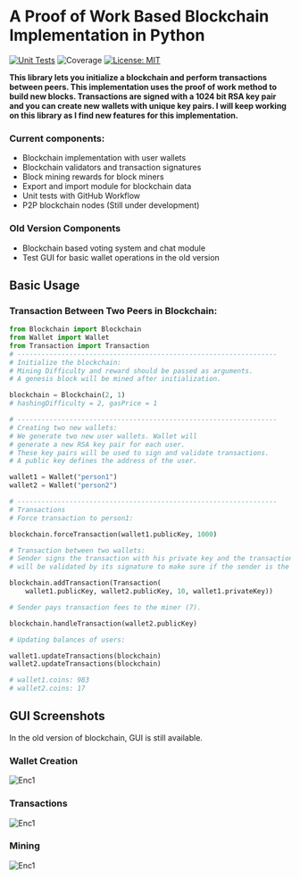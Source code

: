 # A Proof of Work Based Blockchain Implementation in Python
[![Unit Tests](https://github.com/berkkirtay/basicblockchain/actions/workflows/python-app.yml/badge.svg)](https://github.com/berkkirtay/basicblockchain/actions/workflows/python-app.yml) 
![Coverage](https://img.shields.io/codecov/c/github/berkkirtay/basicblockchain) 
[![License: MIT](https://img.shields.io/badge/License-MIT-yellow.svg)](https://opensource.org/licenses/MIT)

**This library lets you initialize a blockchain and perform transactions between peers. This implementation uses the proof of work method to build new blocks. Transactions are signed with a 1024 bit RSA key pair and you can create new wallets with unique key pairs.
I will keep working on this library as I find new features for this implementation.** 

### Current components: 
- Blockchain implementation with user wallets
- Blockchain validators and transaction signatures
- Block mining rewards for block miners
- Export and import module for blockchain data
- Unit tests with GitHub Workflow
- P2P blockchain nodes (Still under development)

### Old Version Components
- Blockchain based voting system and chat module
- Test GUI for basic wallet operations in the old version
 

## Basic Usage 

### Transaction Between Two Peers in Blockchain:

```python
from Blockchain import Blockchain
from Wallet import Wallet
from Transaction import Transaction
# -----------------------------------------------------------------
# Initialize the blockchain:
# Mining Difficulty and reward should be passed as arguments.
# A genesis block will be mined after initialization.

blockchain = Blockchain(2, 1) 
# hashingDifficulty = 2, gasPrice = 1

# -----------------------------------------------------------------
# Creating two new wallets:
# We generate two new user wallets. Wallet will
# generate a new RSA key pair for each user.
# These key pairs will be used to sign and validate transactions.
# A public key defines the address of the user.

wallet1 = Wallet("person1")
wallet2 = Wallet("person2")

# -----------------------------------------------------------------
# Transactions
# Force transaction to person1:

blockchain.forceTransaction(wallet1.publicKey, 1000)

# Transaction between two wallets:
# Sender signs the transaction with his private key and the transaction
# will be validated by its signature to make sure if the sender is the real sender.

blockchain.addTransaction(Transaction(
    wallet1.publicKey, wallet2.publicKey, 10, wallet1.privateKey))

# Sender pays transaction fees to the miner (7).

blockchain.handleTransaction(wallet2.publicKey)

# Updating balances of users:

wallet1.updateTransactions(blockchain)
wallet2.updateTransactions(blockchain)

# wallet1.coins: 983
# wallet2.coins: 17
```

## GUI Screenshots 
In the old version of blockchain, GUI is still available. 

### Wallet Creation
![Enc1](https://github.com/trantorberk/basicblockchain/blob/main/gui_photos/photo1.png)

### Transactions
![Enc1](https://github.com/trantorberk/basicblockchain/blob/main/gui_photos/photo2.png) 

### Mining
![Enc1](https://github.com/trantorberk/basicblockchain/blob/main/gui_photos/photo3.png)
